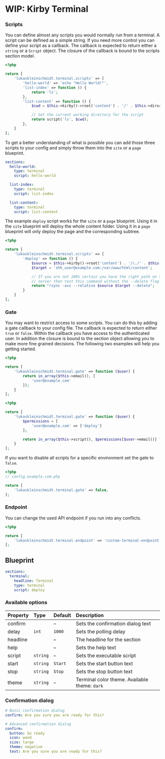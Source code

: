 # WIP: Kirby Terminal

### Scripts
You can define almost any scripts you would normally run from a terminal. A script can be defined as a simple string. If you need more control you can define your script as a callback. The callback is expected to return either a `string` or a `Script` object. The closure of the callback is bound to the scripts section model.

```php
<?php

return [
    'lukaskleinschmidt.terminal.scripts' => [
        'hello-world' => 'echo "Hello World!"',
        'list-index' => function () {
            return 'ls';
        },
        'list-content' => function () {
            $cwd = $this->kirby()->root('content') . '/' . $this->diruri();

            // Set the current working directory for the script
            return script('ls', $cwd);
        },
    ]
];
```

To get a better understanding of what is possible you can add those three scripts to your config and simply throw them into the `site` or a `page` blueprint.

```yml
sections:
  hello-world:
    type: terminal
    script: hello-world

  list-index:
    type: terminal
    script: list-index

  list-content:
    type: terminal
    script: list-content
```

The example `deploy` script works for the `site` or a `page` blueprint. Using it in the `site` blueprint will deploy the whole content folder. Using it in a `page` blueprint will only deploy the page and the corresponding subtree.

```php
<?php

return [
    'lukaskleinschmidt.terminal.scripts' => [
        'deploy' => function () {
            $source = $this->kirby()->root('content') . '/\./' . $this->diruri();
            $target = 'shh_user@example.com:/var/www/html/content';

            // If you are not 100% certain you have the right path on the remote
            // server then test this command without the --delete flag first
            return "rsync -avz --relative $source $target --delete";
        }
    ]
];
```

### Gate
You may want to restrict access to some scripts. You can do this by adding a gate callback to your config file. The callback is expected to return either `true` or `false`. Within the callback you have access to the authenticated user. In addition the closure is bound to the section object allowing you to make more fine grained decisions. The following two examples will help you getting started.

```php
<?php

return [
    'lukaskleinschmidt.terminal.gate' => function ($user) {
        return in_array($this->email(), [
            'user@example.com'
        ]);
    }
];
```

```php
<?php

return [
    'lukaskleinschmidt.terminal.gate' => function ($user) {
        $permissions = [
            'user@example.com' => ['deploy']
        ];

        return in_array($this->script(), $permissions[$user->email()] ?? []);
    }
];
```

If you want to disable all scripts for a specific environment set the gate to `false`.

```php
<?php
// config.example.com.php

return [
    'lukaskleinschmidt.terminal.gate' => false,
];
```

### Endpoint
You can change the used API endpoint if you run into any conflicts.

```php
<?php

return [
    'lukaskleinschmidt.terminal.endpoint' => 'custom-terminal-endpoint'
];
```

## Blueprint
```yml
sections:
  terminal:
    headline: Terminal
    type: terminal
    script: deploy
```

### Available options
Property | Type     | Default | Description
:--      | :--      | :--     | :--
confirm  |          | –       | Sets the confirmation dialog text
delay    | `int`    | `1000`  | Sets the polling delay
headline |          | –       | The headline for the section
help     |          | –       | Sets the help text
script   | `string` | –       | Sets the executable script
start    | `string` | `Start` | Sets the start button text
stop     | `string` | `Stop`  | Sets the stop button text
theme    | `string` | –       | Terminal color theme. Available theme: `dark`

### Confirmation dialog

```yml
# Basic confirmation dialog
confirm: Are you sure you are ready for this?

# Advanced confirmation dialog
confirm:
  button: So ready
  icon: wand
  size: large
  theme: negative
  text: Are you sure you are ready for this?
```
